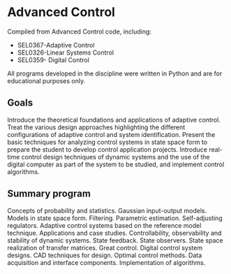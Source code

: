 # Advanced Control

Compiled from Advanced Control code, including: 
- SEL0367-Adaptive Control
- SEL0326-Linear Systems Control
- SEL0359- Digital Control
 
All programs developed in the discipline were written in Python and are for educational purposes only.

## Goals

Introduce the theoretical foundations and applications of adaptive control. Treat the various design approaches highlighting the different configurations of adaptive control and system identification.
Present the basic techniques for analyzing control systems in state space form to prepare the student to develop control application projects.
Introduce real-time control design techniques of dynamic systems and the use of the digital computer as part of the system to be studied, and implement control algorithms.

## Summary program

Concepts of probability and statistics. Gaussian input-output models. Models in state space form. Filtering. Parametric estimation. Self-adjusting regulators. Adaptive control systems based on the reference model technique. Applications and case studies.
Controllability, observability and stability of dynamic systems. State feedback. State observers. State space realization of transfer matrices. Great control.
Digital control system designs. CAD techniques for design. Optimal control methods. Data acquisition and interface components. Implementation of algorithms.
